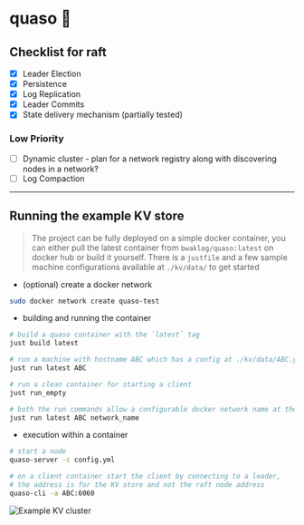 # quaso 🥐

## Checklist for raft

- [x] Leader Election
- [x] Persistence
- [x] Log Replication
- [x] Leader Commits
- [x] State delivery mechanism (partially tested)

### Low Priority

- [ ] Dynamic cluster - plan for a network registry along with discovering
nodes in a network?
- [ ] Log Compaction

--- 

## Running the example KV store 

> The project can be fully deployed on a simple docker container, you can either pull the latest container from `bwaklog/quaso:latest` on docker hub or build it yourself. There is a `justfile` and a few sample machine configurations available at `./kv/data/` to get started

- (optional) create a docker network

```bash
sudo docker network create quaso-test
```

- building and running the container

```bash
# build a quaso container with the `latest` tag
just build latest

# run a machine with hostname ABC which has a config at ./kv/data/ABC.yml
just run latest ABC

# run a clean container for starting a client
just run_empty

# both the run commands allow a configurable docker network name at the end
just run latest ABC network_name
```

- execution within a container

```bash
# start a node
quaso-server -c config.yml

# on a client container start the client by connecting to a leader,
# the address is for the KV store and not the raft node address
quaso-cli -a ABC:6060
```

![Example KV cluster](https://imgur.com/ElduCMX.jpg)
